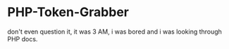 # PHP-Token-Grabber
don't even question it, it was 3 AM, i was bored and i was looking through PHP docs.
